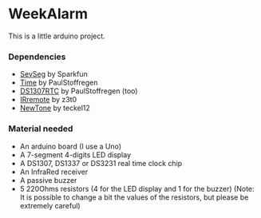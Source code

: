 # WeekAlarm

This is a little arduino project.

### Dependencies

* [SevSeg](https://github.com/sparkfun/SevSeg) by Sparkfun
* [Time](https://github.com/PaulStoffregen/Time) by PaulStoffregen
* [DS1307RTC](https://github.com/PaulStoffregen/DS1307RTC) by PaulStoffregen (too)
* [IRremote](https://github.com/z3t0/Arduino-IRremote) by z3t0
* [NewTone](https://bitbucket.org/teckel12/arduino-new-tone/wiki/Home) by teckel12

### Material needed

* An arduino board (I use a Uno)
* A 7-segment 4-digits LED display
* A DS1307, DS1337 or DS3231 real time clock chip
* An InfraRed receiver
* A passive buzzer
* 5 220Ohms resistors (4 for the LED display and 1 for the buzzer) (Note: It is possible to change a bit the values of the resistors, but please be extremely careful)
